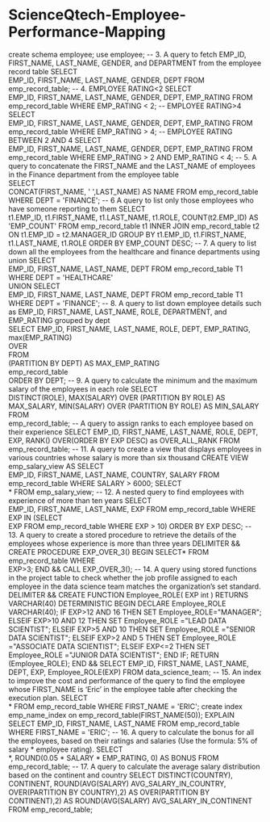 # ScienceQtech-Employee-Performance-Mapping

create schema employee; 
use employee; -- 3. A query to fetch EMP_ID, FIRST_NAME, LAST_NAME, GENDER, and 
DEPARTMENT from the employee record table 
SELECT  
EMP_ID, FIRST_NAME, LAST_NAME, GENDER, DEPT 
FROM 
emp_record_table; -- 4. EMPLOYEE RATING<2 
SELECT  
EMP_ID, FIRST_NAME, LAST_NAME, GENDER, DEPT, EMP_RATING 
FROM 
emp_record_table 
WHERE 
EMP_RATING < 2; -- EMPLOYEE RATING>4 
SELECT  
EMP_ID, FIRST_NAME, LAST_NAME, GENDER, DEPT, EMP_RATING 
FROM 
emp_record_table 
WHERE 
EMP_RATING > 4; -- EMPLOYEE RATING BETWEEN 2 AND 4 
SELECT  
EMP_ID, FIRST_NAME, LAST_NAME, GENDER, DEPT, EMP_RATING 
FROM 
emp_record_table 
WHERE 
EMP_RATING > 2 AND EMP_RATING < 4; -- 5. A query to concatenate the FIRST_NAME and the LAST_NAME of employees in the 
Finance department from the employee table  
SELECT  
CONCAT(FIRST_NAME, ' ',LAST_NAME) AS NAME 
FROM 
emp_record_table 
WHERE 
DEPT = 'FINANCE'; -- 6 A query to list only those employees who have someone reporting to them 
SELECT  
t1.EMP_ID, t1.FIRST_NAME, t1.LAST_NAME, t1.ROLE, 
COUNT(t2.EMP_ID) AS 'EMP_COUNT' 
FROM 
emp_record_table t1 
INNER JOIN 
emp_record_table t2 ON t1.EMP_ID = t2.MANAGER_ID 
GROUP BY t1.EMP_ID, t1.FIRST_NAME, t1.LAST_NAME, 
t1.ROLE 
ORDER BY EMP_COUNT DESC; -- 7. A query to list down all the employees from the healthcare and finance departments using 
union 
SELECT  
EMP_ID, FIRST_NAME, LAST_NAME, DEPT 
FROM 
emp_record_table T1 
WHERE 
DEPT = 'HEALTHCARE'  
UNION SELECT  
EMP_ID, FIRST_NAME, LAST_NAME, DEPT 
FROM 
emp_record_table T1 
WHERE 
DEPT = 'FINANCE'; -- 8. A query to list down employee details such as EMP_ID, FIRST_NAME, LAST_NAME, 
ROLE, DEPARTMENT, and EMP_RATING grouped by dept  
SELECT 
EMP_ID, FIRST_NAME, LAST_NAME, ROLE, DEPT, EMP_RATING, 
max(EMP_RATING)  
OVER  
FROM  
(PARTITION BY DEPT) AS MAX_EMP_RATING  
emp_record_table  
ORDER BY DEPT; -- 9. A query to calculate the minimum and the maximum salary of the employees in each role 
SELECT  
DISTINCT(ROLE), MAX(SALARY) OVER (PARTITION BY ROLE) AS 
MAX_SALARY, MIN(SALARY) OVER (PARTITION BY ROLE) AS MIN_SALARY  
FROM  
emp_record_table; -- A query to assign ranks to each employee based on their experience 
SELECT EMP_ID, FIRST_NAME, LAST_NAME, ROLE, DEPT, EXP, RANK() 
OVER(ORDER BY EXP DESC) as OVER_ALL_RANK FROM emp_record_table; 
-- 11. A query to create a view that displays employees in various countries whose salary is 
more than six thousand 
CREATE VIEW emp_salary_view AS 
SELECT  
EMP_ID, FIRST_NAME, LAST_NAME, COUNTRY, SALARY 
FROM 
emp_record_table 
WHERE 
SALARY > 6000; 
SELECT  
* 
FROM 
emp_salary_view; -- 12. A nested query to find employees with experience of more than ten years 
SELECT  
EMP_ID, FIRST_NAME, LAST_NAME, EXP 
FROM 
emp_record_table 
WHERE 
EXP IN (SELECT  
EXP 
FROM 
emp_record_table 
WHERE 
EXP > 10) 
ORDER BY EXP DESC; 
-- 13. A query to create a stored procedure to retrieve the details of the employees whose 
experience is more than three years 
DELIMITER &&  
CREATE PROCEDURE EXP_OVER_3() 
BEGIN SELECT* 
FROM emp_record_table 
WHERE  
EXP>3; 
END && 
CALL EXP_OVER_3(); -- 14. A query using stored functions in the project table to check whether the job profile 
assigned to each employee in the data science team matches the organization’s set standard. 
DELIMITER && 
CREATE FUNCTION Employee_ROLE( 
EXP int 
) 
RETURNS VARCHAR(40) 
DETERMINISTIC 
BEGIN 
DECLARE Employee_ROLE VARCHAR(40); 
IF EXP>12 AND 16 THEN 
SET Employee_ROLE="MANAGER"; 
ELSEIF EXP>10 AND 12 THEN 
SET Employee_ROLE ="LEAD DATA SCIENTIST"; 
ELSEIF EXP>5 AND 10 THEN 
SET Employee_ROLE ="SENIOR DATA SCIENTIST"; 
ELSEIF EXP>2 AND 5 THEN 
SET Employee_ROLE ="ASSOCIATE DATA SCIENTIST"; 
ELSEIF EXP<=2 THEN 
SET Employee_ROLE ="JUNIOR DATA SCIENTIST"; 
END IF; 
RETURN (Employee_ROLE); 
END && 
SELECT EMP_ID, FIRST_NAME, LAST_NAME, DEPT, EXP, Employee_ROLE(EXP) 
FROM data_science_team; -- 15. An index to improve the cost and performance of the query to find the employee whose 
FIRST_NAME is ‘Eric’ in the employee table after checking the execution plan. 
SELECT  
* 
FROM 
emp_record_table 
WHERE 
FIRST_NAME = 'ERIC'; 
create index emp_name_index on emp_record_table(FIRST_NAME(50)); 
EXPLAIN SELECT EMP_ID, FIRST_NAME, LAST_NAME FROM  emp_record_table 
WHERE FIRST_NAME = 'ERIC'; -- 16. A query to calculate the bonus for all the employees, based on their ratings and salaries 
(Use the formula: 5% of salary * employee rating). 
SELECT  
*, ROUND(0.05 * SALARY * EMP_RATING, 0) AS BONUS 
FROM 
emp_record_table; -- 17. A query to calculate the average salary distribution based on the continent and country 
SELECT DISTINCT(COUNTRY), CONTINENT, 
ROUND(AVG(SALARY) 
AVG_SALARY_IN_COUNTRY, 
OVER(PARTITION 
BY COUNTRY),2) AS 
OVER(PARTITION 
BY CONTINENT),2) AS 
ROUND(AVG(SALARY) 
AVG_SALARY_IN_CONTINENT 
FROM 
emp_record_table; 
